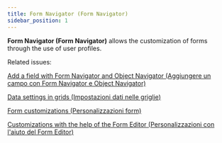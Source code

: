 ```yaml
---
title: Form Navigator (Form Navigator)
sidebar_position: 1
---
```


**Form Navigator (Form Navigator)** allows the customization of forms through the use of user profiles.

Related issues:

 [Add a field with Form Navigator and Object Navigator (Aggiungere un campo con Form Navigator e Object Navigator)](/docs/object-navigator/load-request-object) 

 [Data settings in grids (Impostazioni dati nelle griglie)](/docs/form-navigator/data-grid-settings) 

 [Form customizations (Personalizzazioni form)](/docs/guide/common/operations-with-data/form-customization-and-profiles-management) 

 [Customizations with the help of the Form Editor (Personalizzazioni con l'aiuto del Form Editor)](/docs/form-navigator/form-editor)